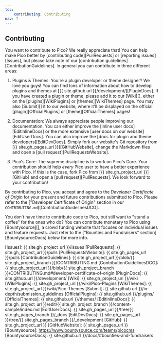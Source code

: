 ```yaml
---
toc:
    contributing: Contributing
nav: 7
---
```


## Contributing

You want to contribute to Pico? We really appreciate that! You can help make Pico better by [contributing code][PullRequests] or [reporting issues][Issues], but please take note of our [contribution guidelines][ContributionGuidelines]. In general you can contribute in three different areas:

1. Plugins & Themes: You're a plugin developer or theme designer? We love you guys! You can find tons of information about how to develop plugins and themes at [{{ site.github.url }}/development/][PluginDocs]. If you have created a plugin or theme, please add it to our [Wiki][], either on the [plugins][WikiPlugins] or [themes][WikiThemes] page. You may also [Submit][] it to our website, where it'll be displayed on the official [plugin][OfficialPlugins] or [theme][OfficialThemes] pages!

2. Documentation: We always appreciate people improving our documentation. You can either improve the [inline user docs][EditInlineDocs] or the more extensive [user docs on our website][EditUserDocs]. You can also improve the [docs for plugin and theme developers][EditDevDocs]. Simply fork our website's Git repository from [{{ site.gh_pages_url }}][GitHubWebsite], change the Markdown files and open a [pull request][PullRequestsWebsite].

3. Pico's Core: The supreme discipline is to work on Pico's Core. Your contribution should help *every* Pico user to have a better experience with Pico. If this is the case, fork Pico from [{{ site.gh_project_url }}][GitHub] and open a [pull request][PullRequests]. We look forward to your contribution!

By contributing to Pico, you accept and agree to the *Developer Certificate of Origin* for your present and future contributions submitted to Pico. Please refer to the ["Developer Certificate of Origin" section in our `CONTRIBUTING.md`][ContributionGuidelinesDCO].

You don't have time to contribute code to Pico, but still want to "stand a coffee" for the ones who do? You can contribute monetary to Pico using [Bountysource][], a crowd funding website that focuses on individual issues and feature requests. Just refer to the ["Bounties and Fundraisers" section][BountysourceDocs] below for more info.

[Issues]: {{ site.gh_project_url }}/issues
[PullRequests]: {{ site.gh_project_url }}/pulls
[PullRequestsWebsite]: {{ site.gh_pages_url }}/pulls
[ContributionGuidelines]: {{ site.gh_project_url }}/blob/{{ site.gh_project_branch }}/CONTRIBUTING.md
[ContributionGuidelinesDCO]: {{ site.gh_project_url }}/blob/{{ site.gh_project_branch }}/CONTRIBUTING.md#developer-certificate-of-origin
[PluginDocs]: {{ site.github.url }}/development/
[Wiki]: {{ site.gh_project_url }}/wiki
[WikiPlugins]: {{ site.gh_project_url }}/wiki/Pico-Plugins
[WikiThemes]: {{ site.gh_project_url }}/wiki/Pico-Themes
[Submit]: {{ site.github.url }}/in-depth/submission_guidelines
[OfficialPlugins]: {{ site.github.url }}/plugins/
[OfficialThemes]: {{ site.github.url }}/themes/
[EditInlineDocs]: {{ site.gh_project_url }}/edit/{{ site.gh_project_branch }}/content-sample/index.md
[EditUserDocs]: {{ site.gh_pages_url }}/tree/{{ site.gh_pages_branch }}/_docs
[EditDevDocs]: {{ site.gh_pages_url }}/tree/{{ site.gh_pages_branch }}/_development
[GitHub]: {{ site.gh_project_url }}
[GitHubWebsite]: {{ site.gh_pages_url }}
[Bountysource]: https://www.bountysource.com/teams/picocms
[BountysourceDocs]: {{ site.github.url }}/docs/#bounties-and-fundraisers
